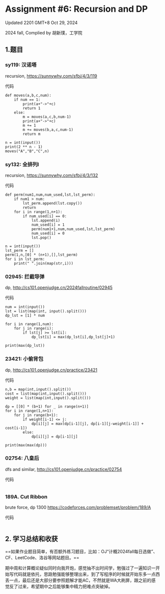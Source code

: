 # Assignment #6: Recursion and DP



Updated 2201 GMT+8 Oct 29, 2024

2024 fall, Complied by 胡新璞，工学院



## 1.题目



### sy119: 汉诺塔

recursion, https://sunnywhy.com/sfbj/4/3/119 

代码

```
def moves(a,b,c,num):
    if num == 1:
        print(a+"->"+c)
        return 1
    else:
        m = moves(a,c,b,num-1)
        print(a+"->"+c)
        m += 1
        m += moves(b,a,c,num-1)
        return m

n = int(input())
print(2 ** n - 1)
moves("A","B","C",n)
```

 

### sy132: 全排列I

recursion, https://sunnywhy.com/sfbj/4/3/132

代码

```
def perm(num1,num,num_used,lst,lst_perm):
    if num1 > num:
        lst_perm.append(lst.copy())
        return
    for i in range(1,n+1):
        if num_used[i] == 0:
            lst.append(i)
            num_used[i] = 1
            perm(num1+1,num,num_used,lst,lst_perm)
            num_used[i] = 0
            lst.pop()

n = int(input())
lst_perm = []
perm(1,n,[0] * (n+1),[],lst_perm)
for i in lst_perm:
    print(" ".join(map(str,i)))
```



### 02945: 拦截导弹 

dp, http://cs101.openjudge.cn/2024fallroutine/02945

代码

```
num = int(input())
lst = list(map(int, input().split()))
dp_lst = [1] * num

for i in range(1,num):
    for j in range(i):
        if lst[j] >= lst[i]:
            dp_lst[i] = max(dp_lst[i],dp_lst[j]+1)

print(max(dp_lst))
```



### 23421: 小偷背包 

dp, http://cs101.openjudge.cn/practice/23421

代码

```
n,b = map(int,input().split())
cost = list(map(int,input().split()))
weight = list(map(int,input().split()))

dp = [[0] * (b+1) for _ in range(n+1)]
for i in range(1,n+1):
    for j in range(b+1):
        if weight[i-1] <= j:
            dp[i][j] = max(dp[i-1][j], dp[i-1][j-weight[i-1]] + cost[i-1])
        else:
            dp[i][j] = dp[i-1][j]

print(max(max(dp)))
```



### 02754: 八皇后

dfs and similar, http://cs101.openjudge.cn/practice/02754

代码

```

```



### 189A. Cut Ribbon 

brute force, dp 1300 https://codeforces.com/problemset/problem/189/A

代码

```

```





## 2. 学习总结和收获

==如果作业题目简单，有否额外练习题目，比如：OJ“计概2024fall每日选做”、CF、LeetCode、洛谷等网站题目。==

 

期中周和计算概论疑似同时向我开炮，感觉抽不出时间学，勉强过了一遍知识一开始写代码就是依托，思路勉强能够整理出来，到了写程序的时候就开始东多一点西丢一点，最后还是大部分要参照题解才能AC，不然就是WA大刷屏，跟之前的感觉反了过来，希望期中之后能够集中精力把难点突破掉。

 